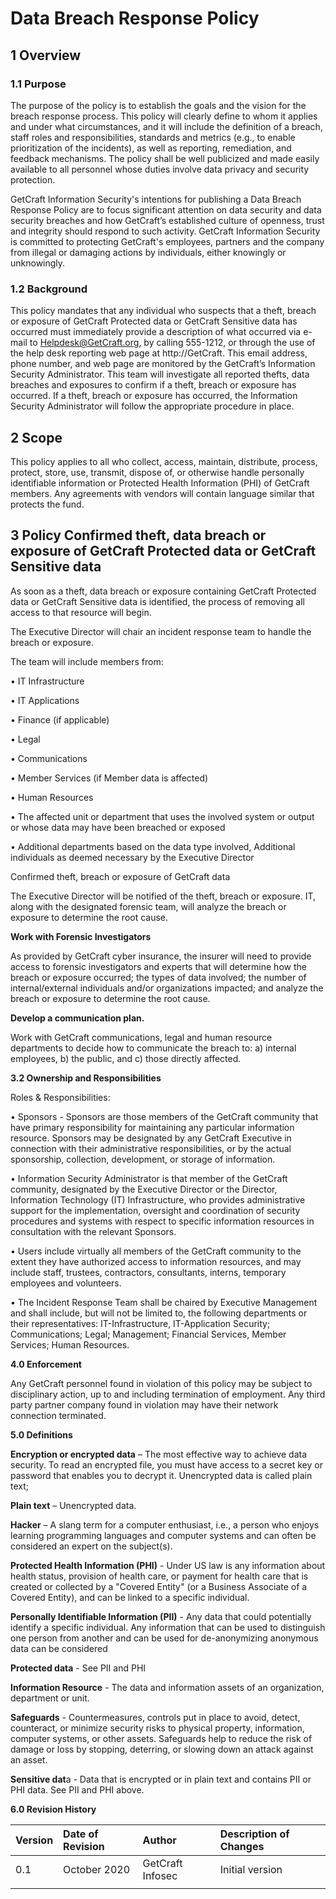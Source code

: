 # Data Breach Response Policy

## **1 Overview**

### **1.1 Purpose**

The purpose of the policy is to establish the goals and the vision for the breach response process. This policy will clearly define to whom it applies and under what circumstances, and it will include the definition of a breach, staff roles and responsibilities, standards and metrics \(e.g., to enable prioritization of the incidents\), as well as reporting, remediation, and feedback mechanisms. The policy shall be well publicized and made easily available to all personnel whose duties involve data privacy and security protection.

GetCraft Information Security's intentions for publishing a Data Breach Response Policy are to focus significant attention on data security and data security breaches and how GetCraft’s established culture of openness, trust and integrity should respond to such activity. GetCraft Information Security is committed to protecting GetCraft's employees, partners and the company from illegal or damaging actions by individuals, either knowingly or unknowingly.

### **1.2 Background**

This policy mandates that any individual who suspects that a theft, breach or exposure of GetCraft Protected data or GetCraft Sensitive data has occurred must immediately provide a description of what occurred via e-mail to Helpdesk@GetCraft.org, by calling 555-1212, or through the use of the help desk reporting web page at http://GetCraft. This email address, phone number, and web page are monitored by the GetCraft’s Information Security Administrator. This team will investigate all reported thefts, data breaches and exposures to confirm if a theft, breach or exposure has occurred. If a theft, breach or exposure has occurred, the Information Security Administrator will follow the appropriate procedure in place.

## **2 Scope**

This policy applies to all who collect, access, maintain, distribute, process, protect, store, use, transmit, dispose of, or otherwise handle personally identifiable information or Protected Health Information \(PHI\) of GetCraft members. Any agreements with vendors will contain language similar that protects the fund.

## **3 Policy Confirmed theft, data breach or exposure of GetCraft Protected data or GetCraft Sensitive data**

As soon as a theft, data breach or exposure containing GetCraft Protected data or GetCraft Sensitive data is identified, the process of removing all access to that resource will begin.

The Executive Director will chair an incident response team to handle the breach or exposure.

The team will include members from:

• IT Infrastructure

• IT Applications

• Finance \(if applicable\)

• Legal

• Communications

• Member Services \(if Member data is affected\)

• Human Resources

• The affected unit or department that uses the involved system or output or whose data may have been breached or exposed

• Additional departments based on the data type involved, Additional individuals as deemed necessary by the Executive Director

Confirmed theft, breach or exposure of GetCraft data

The Executive Director will be notified of the theft, breach or exposure. IT, along with the designated forensic team, will analyze the breach or exposure to determine the root cause.

**Work with Forensic Investigators**

As provided by GetCraft cyber insurance, the insurer will need to provide access to forensic investigators and experts that will determine how the breach or exposure occurred; the types of data involved; the number of internal/external individuals and/or organizations impacted; and analyze the breach or exposure to determine the root cause.

**Develop a communication plan.**

Work with GetCraft communications, legal and human resource departments to decide how to communicate the breach to: a\) internal employees, b\) the public, and c\) those directly affected.

**3.2 Ownership and Responsibilities**

Roles & Responsibilities:

• Sponsors - Sponsors are those members of the GetCraft community that have primary responsibility for maintaining any particular information resource. Sponsors may be designated by any GetCraft Executive in connection with their administrative responsibilities, or by the actual sponsorship, collection, development, or storage of information.

• Information Security Administrator is that member of the GetCraft community, designated by the Executive Director or the Director, Information Technology \(IT\) Infrastructure, who provides administrative support for the implementation, oversight and coordination of security procedures and systems with respect to specific information resources in consultation with the relevant Sponsors.

• Users include virtually all members of the GetCraft community to the extent they have authorized access to information resources, and may include staff, trustees, contractors, consultants, interns, temporary employees and volunteers.

• The Incident Response Team shall be chaired by Executive Management and shall include, but will not be limited to, the following departments or their representatives: IT-Infrastructure, IT-Application Security; Communications; Legal; Management; Financial Services, Member Services; Human Resources.

**4.0 Enforcement**

Any GetCraft personnel found in violation of this policy may be subject to disciplinary action, up to and including termination of employment. Any third party partner company found in violation may have their network connection terminated.

**5.0 Definitions**

**Encryption or encrypted data** – The most effective way to achieve data security. To read an encrypted file, you must have access to a secret key or password that enables you to decrypt it. Unencrypted data is called plain text;

**Plain text** – Unencrypted data.

**Hacker** – A slang term for a computer enthusiast, i.e., a person who enjoys learning programming languages and computer systems and can often be considered an expert on the subject\(s\).

**Protected Health Information \(PHI\)** - Under US law is any information about health status, provision of health care, or payment for health care that is created or collected by a "Covered Entity" \(or a Business Associate of a Covered Entity\), and can be linked to a specific individual.

**Personally Identifiable Information \(PII\)** - Any data that could potentially identify a specific individual. Any information that can be used to distinguish one person from another and can be used for de-anonymizing anonymous data can be considered

**Protected data** - See PII and PHI

**Information Resource** - The data and information assets of an organization, department or unit.

**Safeguards** - Countermeasures, controls put in place to avoid, detect, counteract, or minimize security risks to physical property, information, computer systems, or other assets. Safeguards help to reduce the risk of damage or loss by stopping, deterring, or slowing down an attack against an asset.

**Sensitive dat**a - Data that is encrypted or in plain text and contains PII or PHI data. See PII and PHI above.

**6.0 Revision History**

| Version | Date of Revision | Author | Description of Changes |
| :--- | :--- | :--- | :--- |
| 0.1 | October 2020 | GetCraft Infosec | Initial version |
|  |  |  |  |

